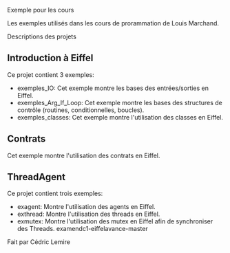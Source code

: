 Exemple pour les cours


Les exemples utilisés dans les cours de prorammation de Louis Marchand.

Descriptions des projets


Introduction à Eiffel
---------------------

Ce projet contient 3 exemples:

* exemples_IO: Cet exemple montre les bases des entrées/sorties en Eiffel.
* exemples_Arg_If_Loop: Cet exemple montre les bases des structures de contrôle (routines, conditionnelles, boucles).
* exemples_classes: Cet exemple montre l'utilisation des classes en Eiffel.

Contrats
--------

Cet exemple montre l'utilisation des contrats en Eiffel.

ThreadAgent
-----------

Ce projet contient trois exemples:

* exagent: Montre l'utilisation des agents en Eiffel.
* exthread: Montre l'utilisation des threads en Eiffel.
* exmutex: Montre l'utilisation des mutex en Eiffel afin de synchroniser des Threads.
 examendc1-eiffelavance-master

Fait par Cédric Lemire

